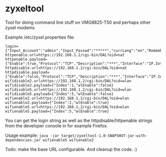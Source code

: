 # zyxeltool
Tool for doing command line stuff on VMG8825-T50 and perhaps other zyxel modems

Example /etc/zyxel.properties file:
```
login={"Input_Account":"admin","Input_Passwd":"*****","currLang":"en","RememberPassword":0,"SHA512_password":false}
httpenable.url=https://192.168.1.2/cgi-bin/DAL?oid=nat
httpenable.payload={"Enable":true,"Protocol":"TCP","Description":"***","Interface":"IP.Interface.7","ExternalPortStart":80,"ExternalPortEnd":80,"InternalPortStart":80,"InternalPortEnd":80,"InternalClient":"***","SetOriginatingIP":false,"OriginatingIpAddress":"","Index":5,"X_ZYXEL_AutoDetectWanStatus":false}
httpdisable.url=https://192.168.1.2/cgi-bin/DAL?oid=nat
httpdisable.payload={"Enable":false,"Protocol":"TCP","Description":"***","Interface":"IP.Interface.7","ExternalPortStart":80,"ExternalPortEnd":80,"InternalPortStart":80,"InternalPortEnd":80,"InternalClient":"***","SetOriginatingIP":false,"OriginatingIpAddress":"","Index":5,"X_ZYXEL_AutoDetectWanStatus":false}
wifidisable2.url=https://192.168.1.2/cgi-bin/DAL?oid=wlan
wifidisable2.payload={"Index":1,"wlEnable":false}
wifidisable5.url=https://192.168.1.2/cgi-bin/DAL?oid=wlan
wifidisable5.payload={"Index":5,"wlEnable":false}
wifienable2.url=https://192.168.1.2/cgi-bin/DAL?oid=wlan
wifienable2.payload={"Index":1,"wlEnable":true}
wifienable5.url=https://192.168.1.2/cgi-bin/DAL?oid=wlan
wifienable5.payload={"Index":5,"wlEnable":true}
```

You can get the login string as well as the httpdisable/httpenable strings from the developer console in for example Firefox.

Usage example: `java -jar target/zyxeltool-1.0-SNAPSHOT-jar-with-dependencies.jar wifienable5 wifienable2`

Todo: make the base URL configurable. And cleanup the code. :)